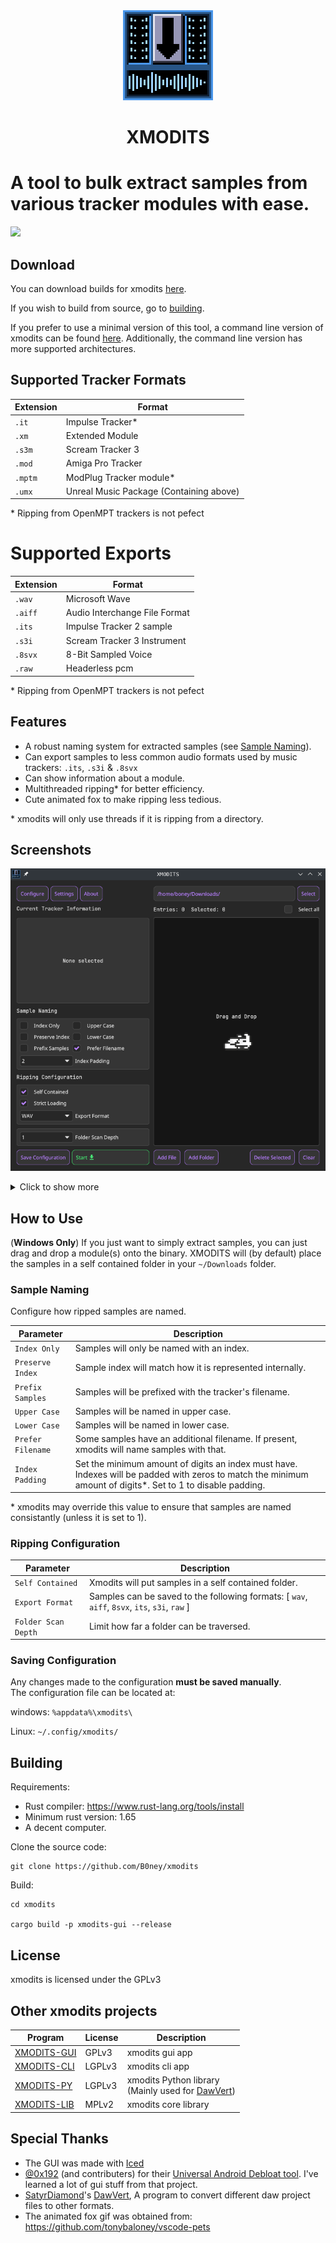 <div align="center">
<img alt="XMODITS Logo" src="icon.png">     
<!-- I could do with an improved logo tbh -->

# XMODITS
</div>

# A tool to bulk extract samples from various tracker modules with ease.

<a href="https://github.com/iced-rs/iced">
  <img src="https://gist.githubusercontent.com/hecrj/ad7ecd38f6e47ff3688a38c79fd108f0/raw/74384875ecbad02ae2a926425e9bcafd0695bade/color.svg" width="130px">
</a>

## Download
You can download builds for xmodits [here](https://github.com/B0ney/xmodits/releases).

If you wish to build from source, go to [building](#building).

If you prefer to use a minimal version of this tool, a command line version of xmodits can be found [here](https://github.com/B0ney/xmodits-cli). Additionally, the command line version has more supported architectures. 

## Supported Tracker Formats
| Extension | Format | 
| - | - |
| ``.it`` | Impulse Tracker* |
| ``.xm`` | Extended Module | 
| ``.s3m`` | Scream Tracker 3 |
| ``.mod`` | Amiga Pro Tracker |
| ``.mptm`` | ModPlug Tracker module* |
| ``.umx`` | Unreal Music Package (Containing above) |

\* Ripping from OpenMPT trackers is not pefect 

# Supported Exports
| Extension | Format |
|-|-|
|``.wav``| Microsoft Wave|
|``.aiff``| Audio Interchange File Format |
|``.its``| Impulse Tracker 2 sample |
|``.s3i``| Scream Tracker 3 Instrument |
|``.8svx``| 8-Bit Sampled Voice |
|``.raw``| Headerless pcm |

\* Ripping from OpenMPT trackers is not pefect 


## Features
<!-- * Sample previewing  (0.12.0)-->
* A robust naming system for extracted samples (see [Sample Naming](#sample-naming)).
* Can export samples to less common audio formats used by music trackers: ``.its``, ``.s3i`` & ``.8svx``
* Can show information about a module.
* Multithreaded ripping* for better efficiency.
* Cute animated fox to make ripping less tedious.
<!-- * Resuming -->
<!-- * History -->

\* xmodits will only use threads if it is ripping from a directory.

## Screenshots
![xmodits gui](./screenshots/home.png)
<details>
<summary>Click to show more</summary>

![xmodits gui](./screenshots/selection.png)
![xmodits gui](./screenshots/ripping.png)

Click [here](./screenshots/README.md) for different themes

</details>

## How to Use
(**Windows Only**) If you just want to simply extract samples, you can just drag and drop a module(s) onto the binary. XMODITS will (by default) place the samples in a self contained folder in your ```~/Downloads``` folder.

### Sample Naming
Configure how ripped samples are named.

|Parameter| Description|
|--|--|
| ``Index Only`` | Samples will only be named with an index. |
| ``Preserve Index`` | Sample index will match how it is represented internally. |
| ``Prefix Samples`` | Samples will be prefixed with the tracker's filename. |
| ``Upper Case`` | Samples will be named in upper case.|
| ``Lower Case`` | Samples will be named in lower case.|
| ``Prefer Filename`` | Some samples have an additional filename. If present, xmodits will name samples with that. |
| ``Index Padding`` | Set the minimum amount of digits an index must have. Indexes will be padded with zeros to match the minimum amount of digits*. Set to 1 to disable padding.|

\* xmodits may override this value to ensure that samples are named consistantly (unless it is set to 1).

### Ripping Configuration

|Parameter| Description|
|--|--|
| ``Self Contained`` | Xmodits will put samples in a self contained folder.|
| ``Export Format`` | Samples can be saved to the following formats: [ ``wav``, ``aiff``, ``8svx``, ``its``, ``s3i``, ``raw`` ]|
| ``Folder Scan Depth`` | Limit how far a folder can be traversed. |


### Saving Configuration
Any changes made to the configuration **must be saved manually**.<br>The configuration file can be located at:

windows:
```%appdata%\xmodits\```

Linux:
```~/.config/xmodits/```

<!-- ## Resources
The resources that made this project possible can be found [here](./resources/). -->

## Building
Requirements:
* Rust compiler: https://www.rust-lang.org/tools/install
* Minimum rust version: 1.65
* A decent computer. 

Clone the source code:
```shell
git clone https://github.com/B0ney/xmodits
```

Build:
```shell
cd xmodits

cargo build -p xmodits-gui --release
```

## License
xmodits is licensed under the GPLv3

## Other xmodits projects

|Program| License|Description|
|--|--|--|
|[XMODITS-GUI](https://github.com/B0ney/xmodits) | GPLv3| xmodits gui app|
|[XMODITS-CLI](https://github.com/B0ney/xmodits-cli) | LGPLv3 | xmodits cli app|
|[XMODITS-PY](https://github.com/B0ney/xmodits-py)| LGPLv3 | xmodits Python library <br> (Mainly used for [DawVert](https://github.com/SatyrDiamond/DawVert))|
|[XMODITS-LIB](https://github.com/B0ney/xmodits-lib) | MPLv2 | xmodits core library|

## Special Thanks
- The GUI was made with [Iced](https://github.com/iced-rs/iced)
- [@0x192](https://github.com/0x192) (and contributers) for their [Universal Android Debloat tool](https://github.com/0x192/universal-android-debloater/). I've learned a lot of gui stuff from that project.
- [SatyrDiamond](https://github.com/SatyrDiamond)'s [DawVert](https://github.com/SatyrDiamond/DawVert), A program to convert different daw project files to other formats. 
- The animated fox gif was obtained from: https://github.com/tonybaloney/vscode-pets